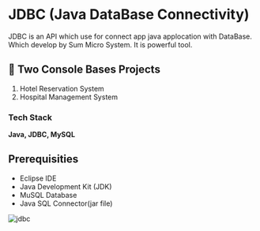
# JDBC (Java DataBase Connectivity)

JDBC is an API which use for connect app java applocation with DataBase. Which develop by Sum Micro System. It is powerful tool.

## 🚀 Two Console Bases Projects

1. Hotel Reservation System
2. Hospital Management System


### Tech Stack

**Java, JDBC, MySQL** 


## Prerequisities

- Eclipse IDE
- Java Development Kit (JDK)
- MuSQL Database
- Java SQL Connector(jar file)


![jdbc](https://github.com/IamPawan777/JDBC-with-project/assets/112340386/1764a3c4-f4f0-488d-8fed-bd4d5a4e351a)

